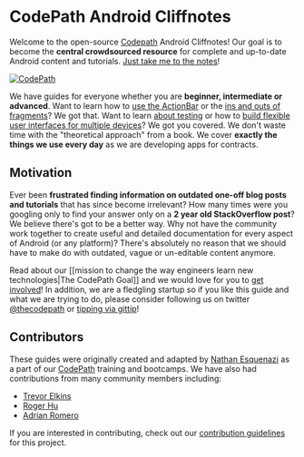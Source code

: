 # CodePath Android Cliffnotes

Welcome to the open-source [Codepath](http://thecodepath.com) Android Cliffnotes! Our goal is to become the **central crowdsourced resource** for complete and up-to-date Android content and tutorials. [Just take me to the notes](https://github.com/thecodepath/android_guides/wiki#structure)!

[![CodePath](http://i.imgur.com/XgxWfyF.png)](http://thecodepath.com)

We have guides for everyone whether you are **beginner, intermediate or advanced**. Want to learn how to [use the ActionBar](https://github.com/thecodepath/android_guides/wiki/Defining-The-ActionBar) or the [ins and outs of fragments](https://github.com/thecodepath/android_guides/wiki/Creating-and-Using-Fragments)? We got that. Want to learn [about testing](https://github.com/thecodepath/android_guides/wiki/Android-Unit-and-Integration-testing) or how to [build flexible user interfaces for multiple devices](https://github.com/thecodepath/android_guides/wiki/Flexible-User-Interfaces)? We got you covered. We don't waste time with the "theoretical approach" from a book. We cover **exactly the things we use every day** as we are developing apps for contracts.

## Motivation

Ever been **frustrated finding information on outdated one-off blog posts and tutorials** that has since become irrelevant? How many times were you googling only to find your answer only on a **2 year old StackOverflow post**? We believe there's got to be a better way. Why not have the community work together to create useful and detailed documentation for every aspect of Android (or any platform)? There's absolutely no reason that we should have to make do with outdated, vague or un-editable content anymore.

Read about our [[mission to change the way engineers learn new technologies|The CodePath Goal]] and we would love for you to [get involved](https://github.com/thecodepath/android_guides/wiki/The-CodePath-Goal#how-do-i-help)! In addition, we are a fledgling startup so if you like this guide and what we are trying to do, please consider following us on twitter [@thecodepath](https://twitter.com/thecodepath) or [tipping via gittip](https://www.gittip.com/nesquena/)! 

## Contributors

These guides were originally created and adapted by [Nathan Esquenazi](http://github.com/nesquena) 
as a part of our [CodePath](http://thecodepath.com) training and bootcamps. We have also had contributions from many
community members including:

 * [Trevor Elkins](https://github.com/trevor-e)
 * [Roger Hu](https://github.com/rogerhu)
 * [Adrian Romero](https://github.com/romeroadrian)

If you are interested in contributing, check out our [contribution guidelines](https://github.com/thecodepath/android_guides/wiki/Contributing-Guidelines) for this project.
